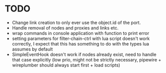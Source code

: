 # TODO

- Change link creation to only ever use the object.id of the port.
- Handle removal of nodes and proxies and links etc.
- wrap commands in console application with function to print error
- setting parameters for filter-chain-ctrl with lua script doesn't work
  correctly, I expect that this has something to do with the types lua assumes
  by default
- SimpleEventHook doesn't work if nodes already exist, need to handle that case
  explicitly (low prio, might not be strictly necessary, pipewire + wireplumber
  should always start first + load scripts)
